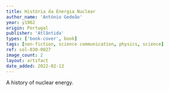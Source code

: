 ```yaml
---
title: História da Energia Nuclear
author_name: 'António Gedeão'
year: y1962
origin: Portugal
publisher: 'Atlântida'
types: ['book-cover', book]
tags: [non-fiction, science communication, physics, science]
ref: sol-030-0027
image_count: 2
layout: artifact
date_added: 2022-02-13
---
```

A history of nuclear energy.
